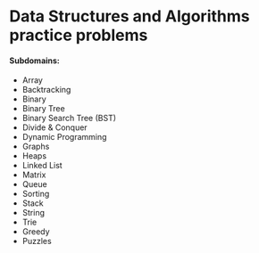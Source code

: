 # Data Structures and Algorithms practice problems

#### Subdomains:
- Array
- Backtracking
- Binary
- Binary Tree
- Binary Search Tree (BST)
- Divide & Conquer
- Dynamic Programming
- Graphs
- Heaps
- Linked List
- Matrix
- Queue
- Sorting
- Stack
- String
- Trie
- Greedy
- Puzzles
